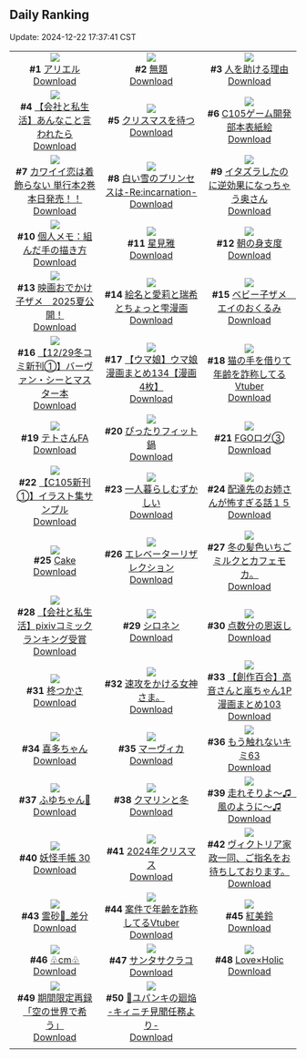 ## Daily Ranking
Update: 2024-12-22 17:37:41 CST

|      |      |      |
| :----: | :----: | :----: |
| ![](https://i.pixiv.re/c/240x480/img-master/img/2024/12/21/00/00/25/125368088_p0_master1200.jpg)<br>**#1** [アリエル](https://www.pixiv.net/artworks/125368088)<br>[Download](https://i.pixiv.re/img-original/img/2024/12/21/00/00/25/125368088_p0.png) | ![](https://i.pixiv.re/c/240x480/img-master/img/2024/12/20/10/57/16/125349440_p0_master1200.jpg)<br>**#2** [無題](https://www.pixiv.net/artworks/125349440)<br>[Download](https://i.pixiv.re/img-original/img/2024/12/20/10/57/16/125349440_p0.png) | ![](https://i.pixiv.re/c/240x480/img-master/img/2024/12/20/19/52/24/125359837_p0_master1200.jpg)<br>**#3** [人を助ける理由](https://www.pixiv.net/artworks/125359837)<br>[Download](https://i.pixiv.re/img-original/img/2024/12/20/19/52/24/125359837_p0.jpg) |
| ![](https://i.pixiv.re/c/240x480/img-master/img/2024/12/20/12/00/11/125350402_p0_master1200.jpg)<br>**#4** [【会社と私生活】あんなこと言われたら](https://www.pixiv.net/artworks/125350402)<br>[Download](https://i.pixiv.re/img-original/img/2024/12/20/12/00/11/125350402_p0.jpg) | ![](https://i.pixiv.re/c/240x480/img-master/img/2024/12/20/07/30/01/125346904_p0_master1200.jpg)<br>**#5** [クリスマスを待つ](https://www.pixiv.net/artworks/125346904)<br>[Download](https://i.pixiv.re/img-original/img/2024/12/20/07/30/01/125346904_p0.jpg) | ![](https://i.pixiv.re/c/240x480/img-master/img/2024/12/22/17/46/37/125339737_p0_master1200.jpg)<br>**#6** [C105ゲーム開発部本表紙絵](https://www.pixiv.net/artworks/125339737)<br>[Download](https://i.pixiv.re/img-original/img/2024/12/22/17/46/37/125339737_p0.png) |
| ![](https://i.pixiv.re/c/240x480/img-master/img/2024/12/20/12/00/42/125350445_p0_master1200.jpg)<br>**#7** [カワイイ恋は着飾らない 単行本2巻本日発売！！](https://www.pixiv.net/artworks/125350445)<br>[Download](https://i.pixiv.re/img-original/img/2024/12/20/12/00/42/125350445_p0.jpg) | ![](https://i.pixiv.re/c/240x480/img-master/img/2024/12/21/10/58/42/125378897_p0_master1200.jpg)<br>**#8** [白い雪のプリンセスは-Re:incarnation-](https://www.pixiv.net/artworks/125378897)<br>[Download](https://i.pixiv.re/img-original/img/2024/12/21/10/58/42/125378897_p0.png) | ![](https://i.pixiv.re/c/240x480/img-master/img/2024/12/20/00/02/04/125339905_p0_master1200.jpg)<br>**#9** [イタズラしたのに逆効果になっちゃう奥さん](https://www.pixiv.net/artworks/125339905)<br>[Download](https://i.pixiv.re/img-original/img/2024/12/20/00/02/04/125339905_p0.jpg) |
| ![](https://i.pixiv.re/c/240x480/img-master/img/2024/12/21/06/00/05/125374765_p0_master1200.jpg)<br>**#10** [個人メモ：組んだ手の描き方](https://www.pixiv.net/artworks/125374765)<br>[Download](https://i.pixiv.re/img-original/img/2024/12/21/06/00/05/125374765_p0.jpg) | ![](https://i.pixiv.re/c/240x480/img-master/img/2024/12/20/12/21/51/125350830_p0_master1200.jpg)<br>**#11** [星見雅](https://www.pixiv.net/artworks/125350830)<br>[Download](https://i.pixiv.re/img-original/img/2024/12/20/12/21/51/125350830_p0.jpg) | ![](https://i.pixiv.re/c/240x480/img-master/img/2024/12/20/00/00/25/125339686_p0_master1200.jpg)<br>**#12** [朝の身支度](https://www.pixiv.net/artworks/125339686)<br>[Download](https://i.pixiv.re/img-original/img/2024/12/20/00/00/25/125339686_p0.png) |
| ![](https://i.pixiv.re/c/240x480/img-master/img/2024/12/20/12/14/38/125350681_p0_master1200.jpg)<br>**#13** [映画おでかけ子ザメ　2025夏公開！](https://www.pixiv.net/artworks/125350681)<br>[Download](https://i.pixiv.re/img-original/img/2024/12/20/12/14/38/125350681_p0.jpg) | ![](https://i.pixiv.re/c/240x480/img-master/img/2024/12/20/00/15/03/125340520_p0_master1200.jpg)<br>**#14** [絵名と愛莉と瑞希とちょっと雫漫画](https://www.pixiv.net/artworks/125340520)<br>[Download](https://i.pixiv.re/img-original/img/2024/12/20/00/15/03/125340520_p0.png) | ![](https://i.pixiv.re/c/240x480/img-master/img/2024/12/20/00/18/54/125340668_p0_master1200.jpg)<br>**#15** [ベビー子ザメ　エイのおくるみ](https://www.pixiv.net/artworks/125340668)<br>[Download](https://i.pixiv.re/img-original/img/2024/12/20/00/18/54/125340668_p0.jpg) |
| ![](https://i.pixiv.re/c/240x480/img-master/img/2024/12/20/22/43/04/125365386_p0_master1200.jpg)<br>**#16** [【12/29冬コミ新刊①】バーヴァン・シーとマスター本](https://www.pixiv.net/artworks/125365386)<br>[Download](https://i.pixiv.re/img-original/img/2024/12/20/22/43/04/125365386_p0.jpg) | ![](https://i.pixiv.re/c/240x480/img-master/img/2024/12/20/00/01/36/125339863_p0_master1200.jpg)<br>**#17** [【ウマ娘】ウマ娘漫画まとめ134【漫画4枚】](https://www.pixiv.net/artworks/125339863)<br>[Download](https://i.pixiv.re/img-original/img/2024/12/20/00/01/36/125339863_p0.jpg) | ![](https://i.pixiv.re/c/240x480/img-master/img/2024/12/20/21/22/46/125362747_p0_master1200.jpg)<br>**#18** [猫の手を借りて年齢を詐称してるVtuber](https://www.pixiv.net/artworks/125362747)<br>[Download](https://i.pixiv.re/img-original/img/2024/12/20/21/22/46/125362747_p0.jpg) |
| ![](https://i.pixiv.re/c/240x480/img-master/img/2024/12/20/23/13/16/125366420_p0_master1200.jpg)<br>**#19** [テトさんFA](https://www.pixiv.net/artworks/125366420)<br>[Download](https://i.pixiv.re/img-original/img/2024/12/20/23/13/16/125366420_p0.png) | ![](https://i.pixiv.re/c/240x480/img-master/img/2024/12/20/20/30/01/125361084_p0_master1200.jpg)<br>**#20** [ぴったりフィット鍋](https://www.pixiv.net/artworks/125361084)<br>[Download](https://i.pixiv.re/img-original/img/2024/12/20/20/30/01/125361084_p0.png) | ![](https://i.pixiv.re/c/240x480/img-master/img/2024/12/20/20/32/43/125361196_p0_master1200.jpg)<br>**#21** [FGOログ③](https://www.pixiv.net/artworks/125361196)<br>[Download](https://i.pixiv.re/img-original/img/2024/12/20/20/32/43/125361196_p0.jpg) |
| ![](https://i.pixiv.re/c/240x480/img-master/img/2024/12/21/20/20/57/125392185_p0_master1200.jpg)<br>**#22** [【C105新刊①】イラスト集サンプル](https://www.pixiv.net/artworks/125392185)<br>[Download](https://i.pixiv.re/img-original/img/2024/12/21/20/20/57/125392185_p0.png) | ![](https://i.pixiv.re/c/240x480/img-master/img/2024/12/20/00/00/21/125339661_p0_master1200.jpg)<br>**#23** [一人暮らしむずかしい](https://www.pixiv.net/artworks/125339661)<br>[Download](https://i.pixiv.re/img-original/img/2024/12/20/00/00/21/125339661_p0.png) | ![](https://i.pixiv.re/c/240x480/img-master/img/2024/12/21/17/25/18/125386833_p0_master1200.jpg)<br>**#24** [配達先のお姉さんが怖すぎる話１５](https://www.pixiv.net/artworks/125386833)<br>[Download](https://i.pixiv.re/img-original/img/2024/12/21/17/25/18/125386833_p0.jpg) |
| ![](https://i.pixiv.re/c/240x480/img-master/img/2024/12/20/13/03/57/125351612_p0_master1200.jpg)<br>**#25** [Cake](https://www.pixiv.net/artworks/125351612)<br>[Download](https://i.pixiv.re/img-original/img/2024/12/20/13/03/57/125351612_p0.jpg) | ![](https://i.pixiv.re/c/240x480/img-master/img/2024/12/20/07/10/48/125346678_p0_master1200.jpg)<br>**#26** [エレベーターリザレクション](https://www.pixiv.net/artworks/125346678)<br>[Download](https://i.pixiv.re/img-original/img/2024/12/20/07/10/48/125346678_p0.jpg) | ![](https://i.pixiv.re/c/240x480/img-master/img/2024/12/20/18/56/34/125358298_p0_master1200.jpg)<br>**#27** [冬の髪色いちごミルクとカフェモカ。](https://www.pixiv.net/artworks/125358298)<br>[Download](https://i.pixiv.re/img-original/img/2024/12/20/18/56/34/125358298_p0.jpg) |
| ![](https://i.pixiv.re/c/240x480/img-master/img/2024/12/21/15/15/18/125383967_p0_master1200.jpg)<br>**#28** [【会社と私生活】pixivコミックランキング受賞](https://www.pixiv.net/artworks/125383967)<br>[Download](https://i.pixiv.re/img-original/img/2024/12/21/15/15/18/125383967_p0.jpg) | ![](https://i.pixiv.re/c/240x480/img-master/img/2024/12/20/00/00/34/125339719_p0_master1200.jpg)<br>**#29** [シロネン](https://www.pixiv.net/artworks/125339719)<br>[Download](https://i.pixiv.re/img-original/img/2024/12/20/00/00/34/125339719_p0.jpg) | ![](https://i.pixiv.re/c/240x480/img-master/img/2024/12/21/19/17/13/125390207_p0_master1200.jpg)<br>**#30** [点数分の恩返し](https://www.pixiv.net/artworks/125390207)<br>[Download](https://i.pixiv.re/img-original/img/2024/12/21/19/17/13/125390207_p0.png) |
| ![](https://i.pixiv.re/c/240x480/img-master/img/2024/12/20/00/02/13/125339914_p0_master1200.jpg)<br>**#31** [柊つかさ](https://www.pixiv.net/artworks/125339914)<br>[Download](https://i.pixiv.re/img-original/img/2024/12/20/00/02/13/125339914_p0.png) | ![](https://i.pixiv.re/c/240x480/img-master/img/2024/12/21/10/19/24/125378249_p0_master1200.jpg)<br>**#32** [速攻をかける女神さま。](https://www.pixiv.net/artworks/125378249)<br>[Download](https://i.pixiv.re/img-original/img/2024/12/21/10/19/24/125378249_p0.jpg) | ![](https://i.pixiv.re/c/240x480/img-master/img/2024/12/21/00/02/15/125368375_p0_master1200.jpg)<br>**#33** [【創作百合】高音さんと嵐ちゃん1P漫画まとめ103](https://www.pixiv.net/artworks/125368375)<br>[Download](https://i.pixiv.re/img-original/img/2024/12/21/00/02/15/125368375_p0.jpg) |
| ![](https://i.pixiv.re/c/240x480/img-master/img/2024/12/21/00/03/44/125368496_p0_master1200.jpg)<br>**#34** [喜多ちゃん](https://www.pixiv.net/artworks/125368496)<br>[Download](https://i.pixiv.re/img-original/img/2024/12/21/00/03/44/125368496_p0.png) | ![](https://i.pixiv.re/c/240x480/img-master/img/2024/12/21/17/30/20/125386970_p0_master1200.jpg)<br>**#35** [マーヴィカ](https://www.pixiv.net/artworks/125386970)<br>[Download](https://i.pixiv.re/img-original/img/2024/12/21/17/30/20/125386970_p0.jpg) | ![](https://i.pixiv.re/c/240x480/img-master/img/2024/12/20/16/43/30/125355049_p0_master1200.jpg)<br>**#36** [もう触れないキミ63](https://www.pixiv.net/artworks/125355049)<br>[Download](https://i.pixiv.re/img-original/img/2024/12/20/16/43/30/125355049_p0.jpg) |
| ![](https://i.pixiv.re/c/240x480/img-master/img/2024/12/21/00/58/04/125370342_p0_master1200.jpg)<br>**#37** [ふゆちゃん🛒](https://www.pixiv.net/artworks/125370342)<br>[Download](https://i.pixiv.re/img-original/img/2024/12/21/00/58/04/125370342_p0.jpg) | ![](https://i.pixiv.re/c/240x480/img-master/img/2024/12/20/18/32/50/125357750_p0_master1200.jpg)<br>**#38** [クマリンと冬](https://www.pixiv.net/artworks/125357750)<br>[Download](https://i.pixiv.re/img-original/img/2024/12/20/18/32/50/125357750_p0.jpg) | ![](https://i.pixiv.re/c/240x480/img-master/img/2024/12/20/17/30/32/125356061_p0_master1200.jpg)<br>**#39** [走れそりよ～♫　風のように～♫](https://www.pixiv.net/artworks/125356061)<br>[Download](https://i.pixiv.re/img-original/img/2024/12/20/17/30/32/125356061_p0.jpg) |
| ![](https://i.pixiv.re/c/240x480/img-master/img/2024/12/21/00/03/25/125368475_p0_master1200.jpg)<br>**#40** [妖怪手帳 30](https://www.pixiv.net/artworks/125368475)<br>[Download](https://i.pixiv.re/img-original/img/2024/12/21/00/03/25/125368475_p0.jpg) | ![](https://i.pixiv.re/c/240x480/img-master/img/2024/12/20/00/30/01/125341022_p0_master1200.jpg)<br>**#41** [2024年クリスマス](https://www.pixiv.net/artworks/125341022)<br>[Download](https://i.pixiv.re/img-original/img/2024/12/20/00/30/01/125341022_p0.jpg) | ![](https://i.pixiv.re/c/240x480/img-master/img/2024/12/20/17/55/40/125356544_p0_master1200.jpg)<br>**#42** [ヴィクトリア家政一同、ご指名をお待ちしております。](https://www.pixiv.net/artworks/125356544)<br>[Download](https://i.pixiv.re/img-original/img/2024/12/20/17/55/40/125356544_p0.jpg) |
| ![](https://i.pixiv.re/c/240x480/img-master/img/2024/12/20/01/47/31/125342886_p0_master1200.jpg)<br>**#43** [霊砂🎨_差分](https://www.pixiv.net/artworks/125342886)<br>[Download](https://i.pixiv.re/img-original/img/2024/12/20/01/47/31/125342886_p0.jpg) | ![](https://i.pixiv.re/c/240x480/img-master/img/2024/12/21/21/19/24/125394265_p0_master1200.jpg)<br>**#44** [案件で年齢を詐称してるVtuber](https://www.pixiv.net/artworks/125394265)<br>[Download](https://i.pixiv.re/img-original/img/2024/12/21/21/19/24/125394265_p0.png) | ![](https://i.pixiv.re/c/240x480/img-master/img/2024/12/21/01/19/03/125370902_p0_master1200.jpg)<br>**#45** [紅美鈴](https://www.pixiv.net/artworks/125370902)<br>[Download](https://i.pixiv.re/img-original/img/2024/12/21/01/19/03/125370902_p0.jpg) |
| ![](https://i.pixiv.re/c/240x480/img-master/img/2024/12/20/21/29/42/125362941_p0_master1200.jpg)<br>**#46** [♧cm♧](https://www.pixiv.net/artworks/125362941)<br>[Download](https://i.pixiv.re/img-original/img/2024/12/20/21/29/42/125362941_p0.png) | ![](https://i.pixiv.re/c/240x480/img-master/img/2024/12/20/00/00/08/125339602_p0_master1200.jpg)<br>**#47** [サンタサクラコ](https://www.pixiv.net/artworks/125339602)<br>[Download](https://i.pixiv.re/img-original/img/2024/12/20/00/00/08/125339602_p0.jpg) | ![](https://i.pixiv.re/c/240x480/img-master/img/2024/12/21/02/43/29/125372538_p0_master1200.jpg)<br>**#48** [Love×Holic](https://www.pixiv.net/artworks/125372538)<br>[Download](https://i.pixiv.re/img-original/img/2024/12/21/02/43/29/125372538_p0.png) |
| ![](https://i.pixiv.re/c/240x480/img-master/img/2024/12/20/20/16/50/125360713_p0_master1200.jpg)<br>**#49** [期間限定再録「空の世界で希う」](https://www.pixiv.net/artworks/125360713)<br>[Download](https://i.pixiv.re/img-original/img/2024/12/20/20/16/50/125360713_p0.jpg) | ![](https://i.pixiv.re/c/240x480/img-master/img/2024/12/20/00/00/57/125339792_p0_master1200.jpg)<br>**#50** [🦎ユパンキの廻焔 -キィニチ見聞任務より-](https://www.pixiv.net/artworks/125339792)<br>[Download](https://i.pixiv.re/img-original/img/2024/12/20/00/00/57/125339792_p0.jpg) |
|      |
